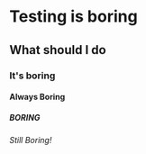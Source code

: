 # Testing is boring
## What should I do
### It's boring
#### Always Boring
##### BORING
###### Still Boring!
